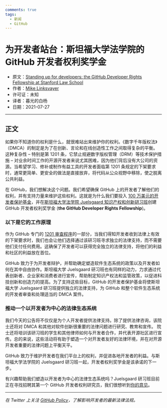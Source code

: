 ```yaml
---
comments: true
tags:
  - 新闻
  - GitHub
---
```


# 为开发者站台：斯坦福大学法学院的 GitHub 开发者权利奖学金

- 原文：[Standing up for developers: the GitHub Developer Rights Fellowship at Stanford Law School](https://github.blog/2021-07-27-github-developer-rights-fellowship-stanford-law-school/)
- 作者：[Mike Linksvayer](https://github.blog/author/mlinksva/)
- 许可证：未知
- 译者：暮光的白杨
- 日期：2021-07-27

----

## 正文

如果你不知道你的权利是什么，就很难站出来维护你的权利。《数字千年版权法》（DMCA）的制定是为了在创新、言论和在线创造性工作之间取得复杂的平衡。这种复杂性 – 特别是第 1201 条，它禁止规避数字版权管理（DRM）等技术保护措施 – 对业余时间工作的开源开发者来说尤其困难，因为他们背后没有大公司的资源。当希望学习、修补或制作有益工具的开发者面临第 1201 条规定的下架要求时，通常更简单、更安全的做法是直接放弃，将代码从公众视野中移除，使之脱离公共利益。

在 GitHub，我们想解决这个问题。我们希望确保 GitHub 上的开发者了解他们的权利，并有支持力量来维护这些权利。这就是为什么我们要投入 [100 万美元的开发者保护基金](https://github.blog/2020-11-16-standing-up-for-developers-youtube-dl-is-back/#developer-defense-fund)，并在[斯坦福大学法学院 Juelsgaard 知识产权和创新研习班](https://law.stanford.edu/press/github-developer-rights-fellowship/)创建 GitHub 开发者权利奖学金 (**the GitHub Developer Rights Fellowship**)。

### 以下是它的工作原理

作为 GitHub 专门的 [1201 审查程序](https://docs.github.com/en/github/site-policy/dmca-takedown-policy#c-what-about-circumvention-claims)的一部分，当我们得知开发者收到法律上有效的下架要求时，我们也会让他们选择通过该研习班寻求独立的法律支持，而不需要他们支付任何费用。这确保了开发者可以获得完全独立的法律支持，将他们的利益和社区的利益放在首位。

GitHub 致力于为开发者辩护，并帮助确定塑造软件生态系统的政策以及开发者如何在其中自由协作。斯坦福大学 Juelsgaard 研习班也有同样的动力，力求通过代表创新者、企业家和消费者进行宣传，帮助制定知识产权法和监管政策，以促进科技创新和创造力的提高。为了支持这些目标，GitHub 的开发者保护基金将使斯坦福大学 Juelsgaard 研习班提供独立的法律支持，为 GitHub 和整个软件生态系统的开发者审查和处理适当的 DMCA 案件。

### 推动一个以开发者为中心的法律生态系统

我们今天的公告将不仅仅是为个人开发者提供法律支持。除了提供法律咨询，该院士还将对 DMCA 和其他对软件创新很重要的法律问题进行研究、教育和宣传。 院士还将培训该研习班的学生和其他律师如何与开发者合作，并代表开源社区进行宣传。总的来说，这些活动将有助于塑造一个对开发者友好的法律环境，并在对开源开发者重要的法律问题上平衡天平。

GitHub 致力于维护开发者在我们平台上的权利，并促进各地开发者的利益。与斯坦福大学法学院的 Juelsgaard 研习班一起，开发者权利奖学金是该承诺的下一步。

有兴趣帮助我们塑造以开发者为中心的法律生态系统吗？Juelsgaard 研习班目前正在寻找招聘其第一个 GitHub 开发者权利研究员，我们很想听到[你的意见](https://careersearch.stanford.edu/jobs/github-developer-rights-fellow-stanford-law-school-13566)。

----

*在 Twitter 上关注 [GitHub Policy](https://twitter.com/GitHubPolicy)，了解影响开发者的最新法律法规。*